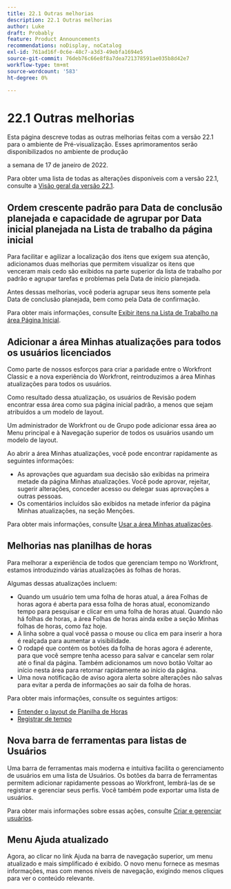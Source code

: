 ```yaml
---
title: 22.1 Outras melhorias
description: 22.1 Outras melhorias
author: Luke
draft: Probably
feature: Product Announcements
recommendations: noDisplay, noCatalog
exl-id: 761ad16f-0c6e-48c7-a3d3-49ebfa1694e5
source-git-commit: 76deb76c66e8f8a7dea721378591ae035b8d42e7
workflow-type: tm+mt
source-wordcount: '583'
ht-degree: 0%

---
```


# 22.1 Outras melhorias

Esta página descreve todas as outras melhorias feitas com a versão 22.1 para o ambiente de Pré-visualização. Esses aprimoramentos serão disponibilizados no ambiente de produção

<!--
<MadCap:conditionalText data-mc-conditions="QuicksilverOrClassic.Draft mode">
in January 2022
</MadCap:conditionalText>
-->

a semana de 17 de janeiro de 2022.

Para obter uma lista de todas as alterações disponíveis com a versão 22.1, consulte a [Visão geral da versão 22.1](../../../product-announcements/product-releases/22.1-release-activity/22-1-release-overview.md).

## Ordem crescente padrão para Data de conclusão planejada e capacidade de agrupar por Data inicial planejada na Lista de trabalho da página inicial

Para facilitar e agilizar a localização dos itens que exigem sua atenção, adicionamos duas melhorias que permitem visualizar os itens que venceram mais cedo são exibidos na parte superior da lista de trabalho por padrão e agrupar tarefas e problemas pela Data de início planejada.

Antes dessas melhorias, você poderia agrupar seus itens somente pela Data de conclusão planejada, bem como pela Data de confirmação.

Para obter mais informações, consulte [Exibir itens na Lista de Trabalho na área Página Inicial](../../../workfront-basics/using-home/using-the-home-area/display-items-in-home-work-list.md).

## Adicionar a área Minhas atualizações para todos os usuários licenciados

Como parte de nossos esforços para criar a paridade entre o Workfront Classic e a nova experiência do Workfront, reintroduzimos a área Minhas atualizações para todos os usuários.

Como resultado dessa atualização, os usuários de Revisão podem encontrar essa área como sua página inicial padrão, a menos que sejam atribuídos a um modelo de layout.

Um administrador de Workfront ou de Grupo pode adicionar essa área ao Menu principal e à Navegação superior de todos os usuários usando um modelo de layout.

Ao abrir a área Minhas atualizações, você pode encontrar rapidamente as seguintes informações:

* As aprovações que aguardam sua decisão são exibidas na primeira metade da página Minhas atualizações. Você pode aprovar, rejeitar, sugerir alterações, conceder acesso ou delegar suas aprovações a outras pessoas.
* Os comentários incluídos são exibidos na metade inferior da página Minhas atualizações, na seção Menções.

Para obter mais informações, consulte [Usar a área Minhas atualizações](../../../workfront-basics/using-home/using-the-home-area/my-updates-area.md).

## Melhorias nas planilhas de horas

Para melhorar a experiência de todos que gerenciam tempo no Workfront, estamos introduzindo várias atualizações às folhas de horas.

Algumas dessas atualizações incluem:

* Quando um usuário tem uma folha de horas atual, a área Folhas de horas agora é aberta para essa folha de horas atual, economizando tempo para pesquisar e clicar em uma folha de horas atual. Quando não há folhas de horas, a área Folhas de horas ainda exibe a seção Minhas folhas de horas, como faz hoje.
* A linha sobre a qual você passa o mouse ou clica em para inserir a hora é realçada para aumentar a visibilidade.
* O rodapé que contém os botões da folha de horas agora é aderente, para que você sempre tenha acesso para salvar e cancelar sem rolar até o final da página. Também adicionamos um novo botão Voltar ao início nesta área para retornar rapidamente ao início da página.
* Uma nova notificação de aviso agora alerta sobre alterações não salvas para evitar a perda de informações ao sair da folha de horas.

Para obter mais informações, consulte os seguintes artigos:

* [Entender o layout de Planilha de Horas](../../../timesheets/timesheets/timesheet-layout.md)
* [Registrar de tempo](../../../timesheets/create-and-manage-timesheets/log-time.md)

## Nova barra de ferramentas para listas de Usuários

Uma barra de ferramentas mais moderna e intuitiva facilita o gerenciamento de usuários em uma lista de Usuários. Os botões da barra de ferramentas permitem adicionar rapidamente pessoas ao Workfront, lembrá-las de se registrar e gerenciar seus perfis. Você também pode exportar uma lista de usuários.

Para obter mais informações sobre essas ações, consulte [Criar e gerenciar usuários](../../../administration-and-setup/add-users/create-and-manage-users/create-and-manage-users.md).

## Menu Ajuda atualizado

Agora, ao clicar no link Ajuda na barra de navegação superior, um menu atualizado e mais simplificado é exibido. O novo menu fornece as mesmas informações, mas com menos níveis de navegação, exigindo menos cliques para ver o conteúdo relevante.
